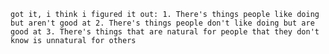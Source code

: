 	got it, i think i figured it out: 1. There's things people like doing but aren't good at 2. There's things people don't like doing but are good at 3. There's things that are natural for people that they don't know is unnatural for others  
